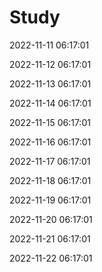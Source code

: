 # Study


2022-11-11 06:17:01

2022-11-12 06:17:01

2022-11-13 06:17:01

2022-11-14 06:17:01

2022-11-15 06:17:01

2022-11-16 06:17:01

2022-11-17 06:17:01

2022-11-18 06:17:01

2022-11-19 06:17:01

2022-11-20 06:17:01

2022-11-21 06:17:01

2022-11-22 06:17:01

